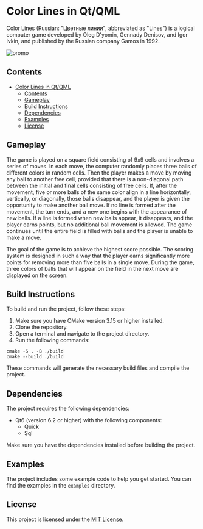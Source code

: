 # Color Lines in Qt/QML

Color Lines (Russian: "Цветные линии", abbreviated as "Lines") is a logical computer game developed by Oleg D'yomin, Gennady Denisov, and Igor Ivkin, and published by the Russian company Gamos in 1992.

![promo](img/promo.gif)

## Contents

- [Color Lines in Qt/QML](#color-lines-in-qtqml)
  - [Contents](#contents)
  - [Gameplay](#gameplay)
  - [Build Instructions](#build-instructions)
  - [Dependencies](#dependencies)
  - [Examples](#examples)
  - [License](#license)

## Gameplay

The game is played on a square field consisting of 9x9 cells and involves a series of moves. In each move, the computer randomly places three balls of different colors in random cells. Then the player makes a move by moving any ball to another free cell, provided that there is a non-diagonal path between the initial and final cells consisting of free cells. If, after the movement, five or more balls of the same color align in a line horizontally, vertically, or diagonally, those balls disappear, and the player is given the opportunity to make another ball move. If no line is formed after the movement, the turn ends, and a new one begins with the appearance of new balls. If a line is formed when new balls appear, it disappears, and the player earns points, but no additional ball movement is allowed. The game continues until the entire field is filled with balls and the player is unable to make a move.

The goal of the game is to achieve the highest score possible. The scoring system is designed in such a way that the player earns significantly more points for removing more than five balls in a single move. During the game, three colors of balls that will appear on the field in the next move are displayed on the screen.

## Build Instructions

To build and run the project, follow these steps:

1. Make sure you have CMake version 3.15 or higher installed.
2. Clone the repository.
3. Open a terminal and navigate to the project directory.
4. Run the following commands:

```shell
cmake -S . -B ./build
cmake --build ./build
```

These commands will generate the necessary build files and compile the project.

## Dependencies

The project requires the following dependencies:

- Qt6 (version 6.2 or higher) with the following components:
  - Quick
  - Sql

Make sure you have the dependencies installed before building the project.

## Examples

The project includes some example code to help you get started. You can find the examples in the `examples` directory.

## License

This project is licensed under the [MIT License](LICENSE).